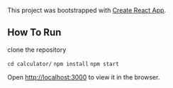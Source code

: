 This project was bootstrapped with [Create React App](https://github.com/facebookincubator/create-react-app).

## How To Run

clone the repository

`cd calculator/`
`npm install`
`npm start`

Open [http://localhost:3000](http://localhost:3000) to view it in the browser.
